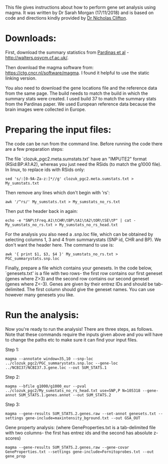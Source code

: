 This file gives instructions about how to perform gene set analysis using magma. It was written by Dr Sarah Morgan (17/11/2018) and is based on code and directions kindly provided by [Dr Nicholas Clifton](https://www.cardiff.ac.uk/people/view/105079-clifton-nicholas).

# Downloads:

First, download the summary statistics from [Pardinas et al](https://doi.org/10.1038/s41588-018-0059-2) - http://walters.psycm.cf.ac.uk/.

Then download the magma software from: https://ctg.cncr.nl/software/magma. I found it helpful to use the static linking version.

You also need to download the gene locations file and the reference data from the same page. The build needs to match the build in which the summary stats were created. I used build 37 to match the summary stats from the Pardinas paper. We used European reference data because the brain images were collected in Europe.

# Preparing the input files:

The code can be run from the command line. Before running the code there are a few preparation steps:

The file `clozuk_pgc2.meta.sumstats.txt' have an "IMPUTE2" format (RSid:BP:A1:A2), whereas you just need the RSids (to match the g1000 file). In linux, to replace ids with RSids only:
```
sed 's/:[0-9A-Za-z:]*//g' clozuk_pgc2.meta.sumstats.txt > My_sumstats.txt
```

Then remove any lines which don't begin with 'rs':
```
awk '/^rs/' My_sumstats.txt > My_sumstats_no_rs.txt
```

Then put the header back in again:
```
echo -e "SNP\tFreq.A1\tCHR\tBP\tA1\tA2\tOR\tSE\tP" | cat - My_sumstats_no_rs.txt > My_sumstats_no_rs_head.txt
```

For the analysis you also need a .snp.loc file, which can be obtained by selecting columns 1, 3 and 4 from summarystats (SNP id, CHR and BP). We don't want the header here. The command to use is:
```
awk '{ print $1, $3, $4 }' My_sumstats_no_rs.txt > PGC_summarystats.snp.loc
```

Finally, prepare a file which contains your genesets. In the code below, `genesets.txt' is a file with two rows- the first row contains our first geneset (genes where Z>3) and the second row contains our second geneset (genes where Z<-3). Genes are given by their entrez IDs and should be tab-delimited. The first column should give the geneset names. You can use however many genesets you like.


# Run the analysis:

Now you're ready to run the analysis! There are three steps, as follows. Note that these commands require the inputs given above and you will have to change the paths etc to make sure it can find your input files.

Step 1:
```
magma --annotate window=35,10 --snp-loc ../clozuk_pgc2/PGC_summarystats.snp.loc --gene-loc ../NCBI37/NCBI37.3.gene.loc --out SUM_STATS.1
```

Step 2:
```
magma --bfile g1000/g1000_eur --pval ../clozuk_pgc2/My_sumstats_no_rs_head.txt use=SNP,P N=105318 --gene-annot SUM_STATS.1.genes.annot --out SUM_STATS.2
```

Step 3:
```
magma --gene-results SUM_STATS.2.genes.raw --set-annot genesets.txt --settings gene-include=maxintensity_bground.txt --out GSA_OUT
```

Gene property analysis: (where GeneProperties.txt is a tab-delimited file with two columns- the first has entrez ids and the second has absolute z-scores)
```
magma --gene-results SUM_STATS.2.genes.raw --gene-covar GeneProperties.txt --settings gene-include=Fornitoprobes.txt --out gene_prop
```
